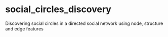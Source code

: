 # social_circles_discovery
Discovering social circles in a directed social network using node, structure and edge features
